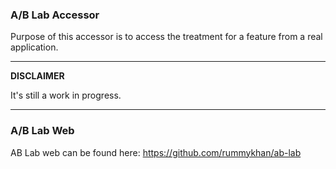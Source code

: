 ### A/B Lab Accessor

Purpose of this accessor is to access the treatment for a feature from a real application.

---
**DISCLAIMER**

It's still a work in progress.

---

### A/B Lab Web

AB Lab web can be found here: https://github.com/rummykhan/ab-lab

